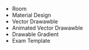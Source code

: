 
- Room
- Material Design
- Vector Drawawble
- Animated Vector Drawawble
- Drawable Gradient
- Exam Template
